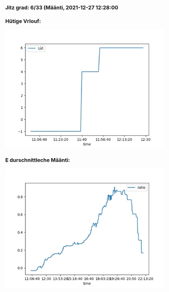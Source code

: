 ### Jitz grad: 6/33 (Määnti, 2021-12-27 12:28:00

### Hütige Vrlouf:
![Graph](Today.png)

### E durschnittleche Määnti:
![Graph](Määnti.png)
